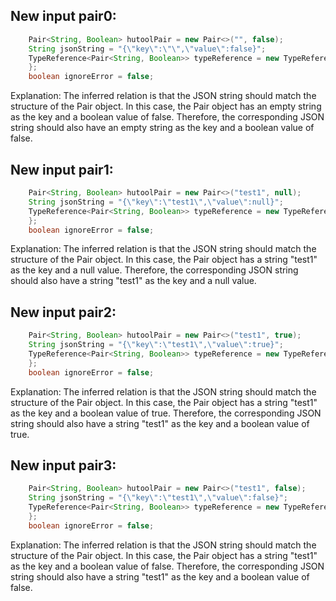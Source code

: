 ## New input pair0:
```java
    Pair<String, Boolean> hutoolPair = new Pair<>("", false);
    String jsonString = "{\"key\":\"\",\"value\":false}";
    TypeReference<Pair<String, Boolean>> typeReference = new TypeReference<Pair<String, Boolean>>() {
    };
    boolean ignoreError = false;
```
Explanation: The inferred relation is that the JSON string should match the structure of the Pair object. In this case, the Pair object has an empty string as the key and a boolean value of false. Therefore, the corresponding JSON string should also have an empty string as the key and a boolean value of false.

## New input pair1:
```java
    Pair<String, Boolean> hutoolPair = new Pair<>("test1", null);
    String jsonString = "{\"key\":\"test1\",\"value\":null}";
    TypeReference<Pair<String, Boolean>> typeReference = new TypeReference<Pair<String, Boolean>>() {
    };
    boolean ignoreError = false;
```
Explanation: The inferred relation is that the JSON string should match the structure of the Pair object. In this case, the Pair object has a string "test1" as the key and a null value. Therefore, the corresponding JSON string should also have a string "test1" as the key and a null value.

## New input pair2:
```java
    Pair<String, Boolean> hutoolPair = new Pair<>("test1", true);
    String jsonString = "{\"key\":\"test1\",\"value\":true}";
    TypeReference<Pair<String, Boolean>> typeReference = new TypeReference<Pair<String, Boolean>>() {
    };
    boolean ignoreError = false;
```
Explanation: The inferred relation is that the JSON string should match the structure of the Pair object. In this case, the Pair object has a string "test1" as the key and a boolean value of true. Therefore, the corresponding JSON string should also have a string "test1" as the key and a boolean value of true.

## New input pair3:
```java
    Pair<String, Boolean> hutoolPair = new Pair<>("test1", false);
    String jsonString = "{\"key\":\"test1\",\"value\":false}";
    TypeReference<Pair<String, Boolean>> typeReference = new TypeReference<Pair<String, Boolean>>() {
    };
    boolean ignoreError = false;
```
Explanation: The inferred relation is that the JSON string should match the structure of the Pair object. In this case, the Pair object has a string "test1" as the key and a boolean value of false. Therefore, the corresponding JSON string should also have a string "test1" as the key and a boolean value of false.
